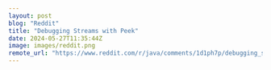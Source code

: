 ```yaml
---
layout: post
blog: "Reddit"
title: "Debugging Streams with Peek"
date: 2024-05-27T11:35:44Z
image: images/reddit.png
remote_url: "https://www.reddit.com/r/java/comments/1d1ph7p/debugging_streams_with_peek/"
---
```

